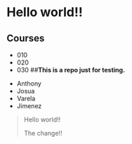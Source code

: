 # Hello world!!

## Courses
- 010
- 020
- 030
##**This is a repo just for testing.**

+ Anthony
+ Josua
+ Varela
+ Jimenez

>Hello world!!
>
>The change!!
>
